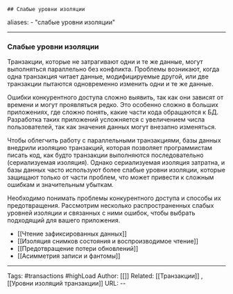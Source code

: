 	## Слабые уровни изоляции
aliases: 
	- "cлабые уровни изоляции"

---

### Слабые уровни изоляции

Транзакции, которые не затрагивают одни и те же данные, могут выполняться параллельно без конфликта. Проблемы возникают, когда одна транзакция читает данные, модифицируемые другой, или две транзакции пытаются одновременно изменить одни и те же данные.

Ошибки конкурентного доступа сложно выявить, так как они зависят от времени и могут проявляться редко. Это особенно сложно в больших приложениях, где сложно понять, какие части кода обращаются к БД. Разработка таких приложений усложняется с увеличением числа пользователей, так как значения данных могут внезапно изменяться.

Чтобы облегчить работу с параллельными транзакциями, базы данных внедрили изоляцию транзакций, которая позволяет программистам писать код, как будто транзакции выполняются последовательно (сериализуемая изоляция). Однако сериализуемая изоляция затратна, и базы данных часто используют более слабые уровни изоляции, которые защищают только от части проблем, что может привести к сложным ошибкам и значительным убыткам.

Необходимо понимать проблемы конкурентного доступа и способы их предотвращения. Рассмотрим несколько распространенных слабых уровней изоляции и связанных с ними ошибок, чтобы выбрать подходящий для вашего приложения.

- [[Чтение зафиксированных данных]]
- [[Изоляция снимков состояния и воспроизводимое чтение]]
- [[Предотвращение потери обновлений]]
- [[Асимметрия записи и фантомы]]


---
Tags: #transactions #highLoad
Author: [[]]
Related: [[Транзакции]] , [[Уровни изоляций транзакции]]
URL: -- 